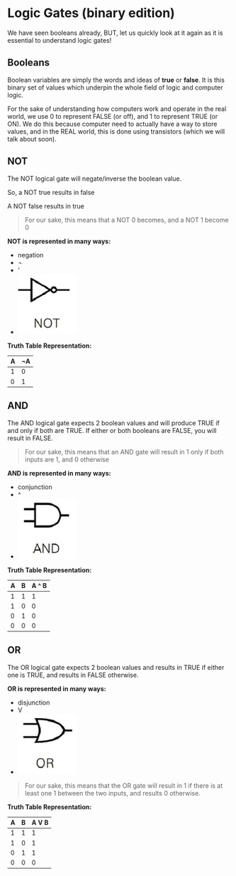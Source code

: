 #  Logic Gates (binary edition)

We have seen booleans already, BUT, let us quickly look at it again as it is 
essential to understand logic gates!

## Booleans

Boolean variables are simply the words and ideas of **true** or **false**.
It is this binary set of values which underpin the whole field of logic and computer logic.

For the sake of understanding how computers work and operate in the real world, we use
0 to represent FALSE (or off), and 1 to represent TRUE (or ON). We do this because computer 
need to actually have a way to store values, and in the REAL world, this is done using transistors (which we 
will talk about soon).

## NOT

The NOT logical gate will negate/inverse the boolean value.

So, a NOT true results in false

A NOT false results in true

> For our sake, this means that a NOT 0 becomes, and a NOT 1 become 0

**NOT is represented in many ways:**
- negation
- ¬
- '
- ![not.png](assets/not.png)

**Truth Table Representation:**

| A | ¬A |
|---|----|
| 1 | 0  |
| 0 | 1  |



## AND

The AND logical gate expects 2 boolean values and will produce TRUE
if and only if both are TRUE. If either or both booleans are FALSE, you will result in FALSE.

> For our sake, this means that an AND gate will result in 1 only if both inputs are 1, and 0 otherwise

**AND is represented in many ways:**
- conjunction
- ^
- ![and.png](assets/and.png)

**Truth Table Representation:**

| A | B | A ^ B |
|---|---|-------|
| 1 | 1 | 1     |
| 1 | 0 | 0     |
| 0 | 1 | 0     |
| 0 | 0 | 0     |
 

## OR

The OR logical gate expects 2 boolean values and results in TRUE if either one is TRUE, and results in
FALSE otherwise.

**OR is represented in many ways:**
- disjunction
- V
- ![or.png](assets/or.png)

> For our sake, this means that the OR gate will result in 1 if there is at least one 1 between the two inputs, and results 0 otherwise.

**Truth Table Representation:**

| A | B | A V B |
|---|---|-------|
| 1 | 1 | 1     |
| 1 | 0 | 1     |
| 0 | 1 | 1     |
| 0 | 0 | 0     |


